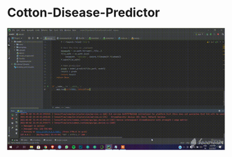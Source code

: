 # Cotton-Disease-Predictor
![alt text](https://github.com/musstafa08-bug/Cotton-Disease-Predictor/blob/master/CottonDisease.gif)
